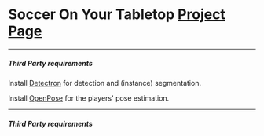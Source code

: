# Soccer On Your Tabletop [Project Page](grail.cs.washington.edu/projects/soccer/)

-----------------


##### Third Party requirements
Install [Detectron](https://github.com/facebookresearch/Detectron) for detection and (instance) segmentation.

Install [OpenPose](https://github.com/CMU-Perceptual-Computing-Lab/openpose) for the players' pose estimation.


-----------------

##### Third Party requirements
